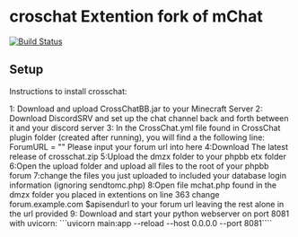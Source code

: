 croschat Extention fork of mChat
=====================

[![Build Status](https://travis-ci.org/kasimi/mChat.svg?branch=master)](https://travis-ci.org/kasimi/mChat)

## Setup
Instructions to install crosschat:

1: Download and upload CrossChatBB.jar to your Minecraft Server
2: Download DiscordSRV and set up the chat channel back and forth between it and your discord server
3: In the CrossChat.yml file found in CrossChat plugin folder (created after running), you will find a the following line:
    ForumURL = ""
   Please input your forum url into here
4:Download The latest release of crosschat.zip
5:Upload the dmzx folder to your phpbb etx folder
6:Open the upload folder and upload all files to the root of your phpbb forum
7:change the files you just uploaded to included your database login information (ignoring sendtomc.php)
8:Open file mchat.php found in the dmzx folder you placed in extentions
  on line 363 change forum.example.com $apisendurl to your forum url leaving the rest alone in the url provided
9: Download and start your python webserver on port 8081 with uvicorn:
  ```uvicorn main:app --reload --host 0.0.0.0 --port 8081````
